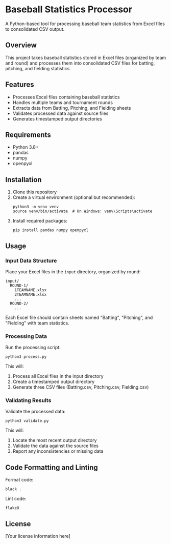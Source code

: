 # Baseball Statistics Processor

A Python-based tool for processing baseball team statistics from Excel files to consolidated CSV output.

## Overview

This project takes baseball statistics stored in Excel files (organized by team and round) and processes them into consolidated CSV files for batting, pitching, and fielding statistics.

## Features

- Processes Excel files containing baseball statistics
- Handles multiple teams and tournament rounds
- Extracts data from Batting, Pitching, and Fielding sheets
- Validates processed data against source files
- Generates timestamped output directories

## Requirements

- Python 3.8+
- pandas
- numpy
- openpyxl

## Installation

1. Clone this repository
2. Create a virtual environment (optional but recommended):
   ```
   python3 -m venv venv
   source venv/bin/activate  # On Windows: venv\Scripts\activate
   ```
3. Install required packages:
   ```
   pip install pandas numpy openpyxl
   ```

## Usage

### Input Data Structure

Place your Excel files in the `input` directory, organized by round:

```
input/
  ROUND-1/
    1TEAMNAME.xlsx
    2TEAMNAME.xlsx
    ...
  ROUND-2/
    ...
```

Each Excel file should contain sheets named "Batting", "Pitching", and "Fielding" with team statistics.

### Processing Data

Run the processing script:

```
python3 process.py
```

This will:

1. Process all Excel files in the input directory
2. Create a timestamped output directory
3. Generate three CSV files (Batting.csv, Pitching.csv, Fielding.csv)

### Validating Results

Validate the processed data:

```
python3 validate.py
```

This will:

1. Locate the most recent output directory
2. Validate the data against the source files
3. Report any inconsistencies or missing data

## Code Formatting and Linting

Format code:

```
black .
```

Lint code:

```
flake8
```

## License

[Your license information here]
